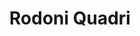---
#description: Example Gallery for Romy Odoni
#lastmod: 2023-07-05
title: Rodoni Quadri
#featured_image: painting1.jpg # default: first image in this directory
# featured_image on the home page is used for OpenGraph cards, etc.
banner_image: "images/home.jpg"
identityWidget: true
menus:
  main:
    name: Home
    weight: -1
---
